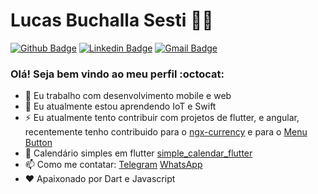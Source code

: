 # Lucas Buchalla Sesti :man_technologist:

[![Github Badge](https://img.shields.io/badge/-Github-000?style=flat-square&logo=Github&logoColor=white&link=https://github.com/lucasgdb)](https://github.com/lucas-sesti)
[![Linkedin Badge](https://img.shields.io/badge/-LinkedIn-blue?style=flat-square&logo=Linkedin&logoColor=white&link=https://www.linkedin.com/in/rebeccamanzi/)](http://linkedin.com/in/lucas-buchalla-sesti-50879018a)
[![Gmail Badge](https://img.shields.io/badge/-Gmail-c14438?style=flat-square&logo=Gmail&logoColor=white&link=mailto:rebeccamanzi@gmail.com)](mailto:lucas.buchalla.sesti@outlook.com)

### Olá! Seja bem vindo ao meu perfil :octocat:

- 🌱 Eu trabalho com desenvolvimento mobile e web
- 🔭 Eu atualmente estou aprendendo IoT e Swift
- ⚡ Eu atualmente tento contribuir com projetos de flutter, e angular, recentemente tenho contribuido para o [ngx-currency](https://github.com/nbfontana/ngx-currency) e  para o [Menu Button](https://github.com/huextrat/menu_button)
- 📅 Calendário simples em flutter [simple_calendar_flutter](https://pub.dev/packages/simple_calendar_flutter)
- 📫 Como me contatar: [Telegram](https://t.me/lucasbuchalla) [WhatsApp](https://api.whatsapp.com/send?phone=551198028668)
- ❤️ Apaixonado por Dart e Javascript
